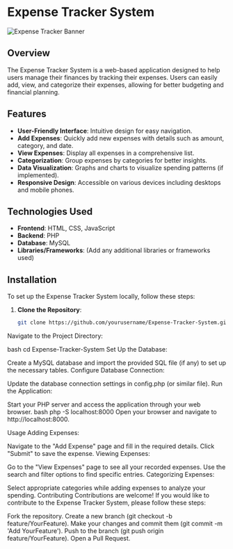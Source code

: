# Expense Tracker System

![Expense Tracker Banner](path/to/your/banner/image.png) <!-- Optional: Add a banner image -->

## Overview

The Expense Tracker System is a web-based application designed to help users manage their finances by tracking their expenses. Users can easily add, view, and categorize their expenses, allowing for better budgeting and financial planning.

## Features

- **User-Friendly Interface**: Intuitive design for easy navigation.
- **Add Expenses**: Quickly add new expenses with details such as amount, category, and date.
- **View Expenses**: Display all expenses in a comprehensive list.
- **Categorization**: Group expenses by categories for better insights.
- **Data Visualization**: Graphs and charts to visualize spending patterns (if implemented).
- **Responsive Design**: Accessible on various devices including desktops and mobile phones.

## Technologies Used

- **Frontend**: HTML, CSS, JavaScript
- **Backend**: PHP
- **Database**: MySQL
- **Libraries/Frameworks**: (Add any additional libraries or frameworks used)

## Installation

To set up the Expense Tracker System locally, follow these steps:

1. **Clone the Repository**:

   ```bash
   git clone https://github.com/yourusername/Expense-Tracker-System.git


Navigate to the Project Directory:

bash
cd Expense-Tracker-System
Set Up the Database:

Create a MySQL database and import the provided SQL file (if any) to set up the necessary tables.
Configure Database Connection:

Update the database connection settings in config.php (or similar file).
Run the Application:

Start your PHP server and access the application through your web browser.
bash
php -S localhost:8000
Open your browser and navigate to http://localhost:8000.


Usage
Adding Expenses:

Navigate to the "Add Expense" page and fill in the required details.
Click "Submit" to save the expense.
Viewing Expenses:

Go to the "View Expenses" page to see all your recorded expenses.
Use the search and filter options to find specific entries.
Categorizing Expenses:

Select appropriate categories while adding expenses to analyze your spending.
Contributing
Contributions are welcome! If you would like to contribute to the Expense Tracker System, please follow these steps:

Fork the repository.
Create a new branch (git checkout -b feature/YourFeature).
Make your changes and commit them (git commit -m 'Add YourFeature').
Push to the branch (git push origin feature/YourFeature).
Open a Pull Request.
